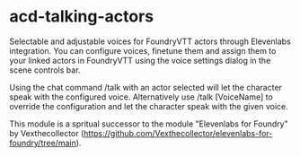 # acd-talking-actors
Selectable and adjustable voices for FoundryVTT actors through Elevenlabs integration. You can configure voices, finetune them and assign them to your linked actors in FoundryVTT using the voice settings dialog in the scene controls bar.

Using the chat command /talk with an actor selected will let the character speak with the configured voice. Alternatively use /talk [VoiceName] to override the configuration and let the character speak with the given voice.

This module is a spritual successor to the module "Elevenlabs for Foundry" by Vexthecollector (https://github.com/Vexthecollector/elevenlabs-for-foundry/tree/main).
